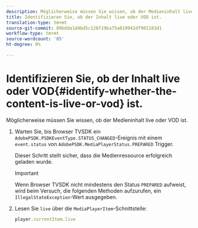 ```yaml
---
description: Möglicherweise müssen Sie wissen, ob der Medieninhalt live oder VOD ist.
title: Identifizieren Sie, ob der Inhalt live oder VOD ist.
translation-type: tm+mt
source-git-commit: 89bdda1d4bd5c126f19ba75a819942df901183d1
workflow-type: tm+mt
source-wordcount: '85'
ht-degree: 0%

---
```



# Identifizieren Sie, ob der Inhalt live oder VOD{#identify-whether-the-content-is-live-or-vod} ist.

Möglicherweise müssen Sie wissen, ob der Medieninhalt live oder VOD ist.

1. Warten Sie, bis Browser TVSDK ein `AdobePSDK.PSDKEventType.STATUS_CHANGED`-Ereignis mit einem `event.status` von `AdobePSDK.MediaPlayerStatus.PREPARED` Trigger.

   Dieser Schritt stellt sicher, dass die Medienressource erfolgreich geladen wurde.

   >[!IMPORTANT]
   >
   >Wenn Browser TVSDK nicht mindestens den Status `PREPARED` aufweist, wird beim Versuch, die folgenden Methoden aufzurufen, ein `IllegalStateException`-Wert ausgegeben.

1. Lesen Sie `live` über die `MediaPlayerItem`-Schnittstelle:

   ```js
   player.currentItem.live
   ```

